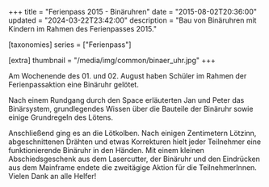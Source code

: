 +++
title = "Ferienpass 2015 - Binäruhren"
date = "2015-08-02T20:36:00"
updated = "2024-03-22T23:42:00"
description = "Bau von Binäruhren mit Kindern im Rahmen des Ferienpasses 2015."

[taxonomies]
series = ["Ferienpass"]

[extra]
thumbnail = "/media/img/common/binaer_uhr.jpg"
+++

Am Wochenende des 01. und 02. August haben Schüler im Rahmen der Ferienpassaktion eine Binäruhr gelötet.

Nach einem Rundgang durch den Space erläuterten Jan und Peter das Binärsystem, grundlegendes Wissen über die Bauteile
der Binäruhr sowie einige Grundregeln des Lötens.

Anschließend ging es an die Lötkolben. Nach einigen Zentimetern Lötzinn, abgeschnittenen Drähten und etwas Korrekturen
hielt jeder Teilnehmer eine funktionierende Binäruhr in den Händen. Mit einem kleinen Abschiedsgeschenk aus dem
Lasercutter, der Binäruhr und den Eindrücken aus dem Mainframe endete die zweitägige Aktion für die TeilnehmerInnen.
Vielen Dank an alle Helfer!

[//]: # (TODO: ADD GALLERY)
